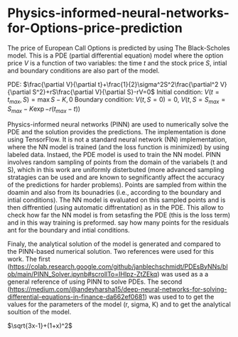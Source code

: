 # Physics-informed-neural-networks-for-Options-price-prediction
The price of European Call Options is predicted by using The Black-Scholes model. This is a PDE (partial differential equation) model where the option price $V$ is a function of two variables: the time $t$ and the stock price $S$, intial and boundary conditions are also part of the model.

PDE: $\frac{\partial V}{\partial t}+\frac{1}{2}\sigma^2S^2\frac{\partial^2 V}{\partial S^2}+rS\frac{\partial V}{\partial S}-rV=0$
Initial condition: $V(t=t_{max},S)=\max{S-K,0}$
Boundary condition: $V(t,S=0)=0$, $V(t,S=S_{max}=S_{max}-K\exp{-r(t_{max}-t)})$

Physics-informed neural networks (PINN) are used to numerically solve the PDE and the solution provides the predictions. The implementation is done using TensorFlow. It is not a standard neural network (NN) implementation, where the NN model is trained (and the loss function is minimized) by using labeled data. Instaed, the PDE model is used to train the NN model. PINN involves random sampling of points from the domain of the variabels (t and S), which in this work are uniformly disterbuted (more advanced sampling stratagies can be used and are known to segnificantly affect the accuracy of the predictions for harder problems). Points are sampled from within the doamin and also from its bounadries (i.e., according to the boundary and intial conditions). The NN model is evaluated on this sampled points and is then diffrentied (using automatic diffrentation) as in the PDE. This allow to check how far the NN model is from setasfing the PDE (this is the loss term) and in this way training is preformed.
say how many points for the residuals ant for the boundary and intial conditions.


Finaly, the analytical solution of the model is generated and compared to the PINN-based numerical solution.
Two references were used for this work. The first (https://colab.research.google.com/github/janblechschmidt/PDEsByNNs/blob/main/PINN_Solver.ipynb#scrollTo=IHlpz-ZtZEkq) was used as a a general reference of using PINN to solve PDEs. The second (https://medium.com/@andeyharsha15/deep-neural-networks-for-solving-differential-equations-in-finance-da662ef0681) was used to to get the values for the parameters of the model (r, sigma, K) and to get the analytical soultion of the model.

$\sqrt{3x-1}+(1+x)^2$

